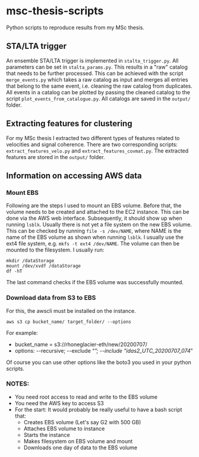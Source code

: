 # msc-thesis-scripts
Python scripts to reproduce results from my MSc thesis.

## STA/LTA trigger
An ensemble STA/LTA trigger is implemented in `stalta_trigger.py`. All
parameters can be set in `stalta_params.py`. This results in a "raw"
catalog that needs to be further processed. This can be achieved with the
script `merge_events.py` which takes a raw catalog as input and merges
all entries that belong to the same event, i.e. cleaning the raw catalog from
duplicates. All events in a catalog can be plotted by passing the cleaned
catalog to the script `plot_events_from_catalogue.py`. All catalogs are saved
in the `output/` folder.

## Extracting features for clustering
For my MSc thesis I extracted two different types of features related to
velocities and signal coherence. There are two corresponding scripts:
`extract_features_velo.py` and `extract_features_covmat.py`. The extracted
features are stored in the `output/` folder.

## Information on accessing AWS data
### Mount EBS
Following are the steps I used to mount an EBS volume. Before that, the volume
needs to be created and attached to the EC2 instance. This can be done via the
AWS web interface. Subsequently, it should show up when running `lsblk`.
Usually there is not yet a file system on the new EBS volume. This can be
checked by running `file -s /dev/NAME`, where NAME is the name of the EBS
volume as shown when running `lsblk`. I usually use the ext4 file system,
e.g. `mkfs -t ext4 /dev/NAME`. The volume can then be mounted to the
filesystem. I usually run:
```
mkdir /dataStorage
mount /dev/xvdf /dataStorage
df -hT
```
The last command checks if the EBS volume was successfully mounted.

### Download data from S3 to EBS
For this, the awscli must be installed on the instance.
```
aws s3 cp bucket_name/ target_folder/ --options
```
For example:
* bucket_name = s3://rhoneglacier-eth/new/20200707/
* options: --recursive; --exclude “*”; --include "idas2_UTC_20200707_074*"

Of course you can use other options like the boto3 you used in your python scripts.

### NOTES:
* You need root access to read and write to the EBS volume
* You need the AWS key to access S3
* For the start: It would probably be really useful to have a bash script that:
  * Creates EBS volume (Let's say G2 with 500 GB)
  * Attaches EBS volume to instance
  * Starts the instance
  * Makes filesystem on EBS volume and mount
  * Downloads one day of data to the EBS volume
